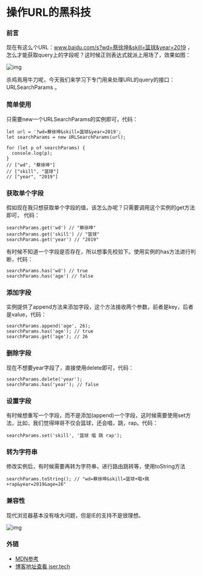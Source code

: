 # 操作URL的黑科技

### 前言

现在有这么个URL：www.baidu.com/s?wd=蔡徐坤&skill=篮球&year=2019 ，怎么才能获取query上的字段呢？这时候正则表达式就派上用场了，效果如图：



![img](https://user-gold-cdn.xitu.io/2019/6/14/16b55dd6cdc004e7?imageView2/0/w/1280/h/960/format/webp/ignore-error/1)



杀鸡焉用牛刀呢，今天我们来学习下专门用来处理URL的query的接口：URLSearchParams 。

### 简单使用

只需要new一个URLSearchParams的实例即可，代码：

```
let url = '?wd=蔡徐坤&skill=篮球&year=2019';
let searchParams = new URLSearchParams(url);

for (let p of searchParams) {
  console.log(p);
}
// ["wd", "蔡徐坤"]
// ["skill", "篮球"]
// ["year", "2019"]
```

### 获取单个字段

假如现在我只想获取单个字段的值，该怎么办呢？只需要调用这个实例的get方法即可， 代码：

```
searchParams.get('wd') // "蔡徐坤"
searchParams.get('skill') // "篮球"
searchParams.get('year') // "2019"
```

有时候不知道一个字段是否存在，所以想事先校验下。使用实例的has方法进行判断，代码：

```
searchParams.has('wd') // true
searchParams.has('age') // false
```

### 添加字段

实例提供了append方法来添加字段，这个方法接收两个参数，前者是key，后者是value，代码：

```
searchParams.append('age', 26);
searchParams.has('age'); // true
searchParams.get('age'); // 26
```

### 删除字段

现在不想要year字段了，直接使用delete即可，代码：

```
searchParams.delete('year');
searchParams.has('year'); // false
```

### 设置字段

有时候想重写一个字段，而不是添加(append)一个字段，这时候需要使用set方法，比如，我们觉得坤哥不仅会篮球，还会唱，跳，rap。代码：

```
searchParams.set('skill', '篮球 唱 跳 rap');
```

### 转为字符串

修改实例后，有时候需要再转为字符串，进行路由跳转等，使用toString方法

```
searchParams.toString(); // "wd=蔡徐坤&skill=篮球+唱+跳+rap&year=2019&age=26"
```

### 兼容性

现代浏览器基本没有啥大问题，但是IE的支持不是很理想。

![img](https://user-gold-cdn.xitu.io/2019/6/14/16b55dd6cf0d08be?imageView2/0/w/1280/h/960/format/webp/ignore-error/1)

### 外链

- [MDN参考](https://link.juejin.im/?target=https%3A%2F%2Fdeveloper.mozilla.org%2Fen-US%2Fdocs%2FWeb%2FAPI%2FURLSearchParams)
- [博客地址查看 jser.tech](https://link.juejin.im/?target=https%3A%2F%2Fjser.tech%2F2019%2F06%2F14%2F%E6%93%8D%E4%BD%9CURL%E7%9A%84%E9%BB%91%E7%A7%91%E6%8A%80%2F)